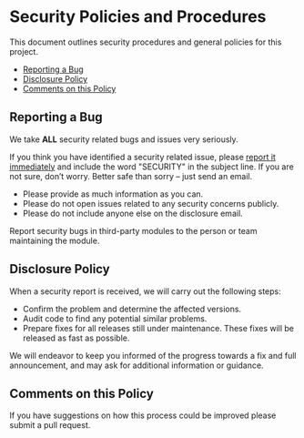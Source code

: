 # Security Policies and Procedures

This document outlines security procedures and general policies for this project.

  * [Reporting a Bug](#reporting-a-bug)
  * [Disclosure Policy](#disclosure-policy)
  * [Comments on this Policy](#comments-on-this-policy)

## Reporting a Bug

We take **ALL** security related bugs and issues very seriously.

If you think you have identified a security related issue, please [report it immediately](mailto:disclose@wolfsoftware.io) 
and include the word "SECURITY" in the subject line. If you are not sure, don’t worry.
Better safe than sorry – just send an email.

* Please provide as much information as you can.
* Please do not open issues related to any security concerns publicly.
* Please do not include anyone else on the disclosure email.

Report security bugs in third-party modules to the person or team maintaining
the module.

## Disclosure Policy

When a security report is received, we will carry out the following steps:

  * Confirm the problem and determine the affected versions.
  * Audit code to find any potential similar problems.
  * Prepare fixes for all releases still under maintenance. These fixes will be
    released as fast as possible.

We will endeavor to keep you informed of the progress towards a fix 
and full announcement, and may ask for additional information or guidance.

## Comments on this Policy

If you have suggestions on how this process could be improved please submit a
pull request.
